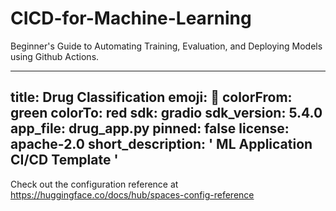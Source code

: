# CICD-for-Machine-Learning
Beginner's Guide to Automating Training, Evaluation, and Deploying Models using Github Actions.

---
title: Drug Classification
emoji: 🏃
colorFrom: green
colorTo: red
sdk: gradio
sdk_version: 5.4.0
app_file: drug_app.py
pinned: false
license: apache-2.0
short_description: ' ML Application CI/CD Template '
---

Check out the configuration reference at https://huggingface.co/docs/hub/spaces-config-reference

